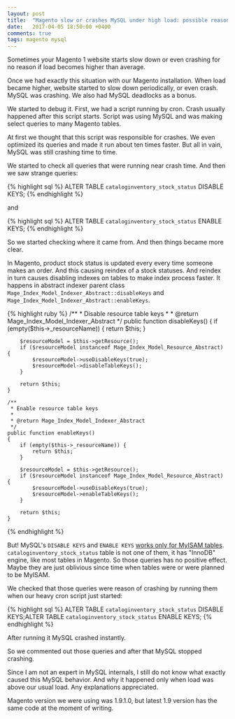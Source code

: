 ```yaml
---
layout: post
title:  "Magento slow or crashes MySQL under high load: possible reason"
date:   2017-04-05 18:50:00 +0400
comments: true
tags: magento mysql 
---
```

Sometimes your Magento 1 website starts slow down or even crashing for no reason if load becomes higher than average.

Once we had exactly this situation with our Magento installation. When load became higher, website started to slow down periodically, or even crash. MySQL was crashing. We also had MySQL deadlocks as a bonus.
  
We started to debug it. First, we had a script running by cron. Crash usually happened after this script starts. Script was using MySQL and was making select queries to many Magento tables.

At first we thought that this script was responsible for crashes. We even optimized its queries and made it run about ten times faster. But all in vain, MySQL was still crashing time to time.

We started to check all queries that were running near crash time. And then we saw strange queries:


{% highlight sql %}
ALTER TABLE `cataloginventory_stock_status` DISABLE KEYS;
{% endhighlight %}

and

{% highlight sql %}
ALTER TABLE `cataloginventory_stock_status` ENABLE KEYS;
{% endhighlight %}

So we started checking where it came from. And then things became more clear.

In Magento, product stock status is updated every every time someone makes an order. And this causing reindex of a stock statuses. And reindex in turn causes disabling indexes on tables to make index process faster. It happens in abstract indexer parent class `Mage_Index_Model_Indexer_Abstract::disableKeys` and `Mage_Index_Model_Indexer_Abstract::enableKeys`.

{% highlight ruby %}
    /**
     * Disable resource table keys
     *
     * @return Mage_Index_Model_Indexer_Abstract
     */
    public function disableKeys()
    {
        if (empty($this->_resourceName)) {
            return $this;
        }

        $resourceModel = $this->getResource();
        if ($resourceModel instanceof Mage_Index_Model_Resource_Abstract) {
            $resourceModel->useDisableKeys(true);
            $resourceModel->disableTableKeys();
        }

        return $this;
    }

    /**
     * Enable resource table keys
     *
     * @return Mage_Index_Model_Indexer_Abstract
     */
    public function enableKeys()
    {
        if (empty($this->_resourceName)) {
            return $this;
        }

        $resourceModel = $this->getResource();
        if ($resourceModel instanceof Mage_Index_Model_Resource_Abstract) {
            $resourceModel->useDisableKeys(true);
            $resourceModel->enableTableKeys();
        }

        return $this;
    }
{% endhighlight %}

But! MySQL's `DISABLE KEYS` and `ENABLE KEYS` [works only for MyISAM tables](https://dev.mysql.com/doc/refman/5.7/en/alter-table.html#alter-table-index). `cataloginventory_stock_status` table is not one of them, it has "InnoDB" engine, like most tables in Magento. So those queries has no positive effect. Maybe they are just oblivious since time when tables were or were planned to be MyISAM.

We checked that those queries were reason of crashing by running them when our heavy cron script just started:

{% highlight sql %}
ALTER TABLE `cataloginventory_stock_status` DISABLE KEYS;ALTER TABLE `cataloginventory_stock_status` ENABLE KEYS;
{% endhighlight %}

After running it MySQL crashed instantly.

So we commented out those queries and after that MySQL stopped crashing. 
 
Since I am not an expert in MySQL internals, I still do not know what exactly caused this MySQL behavior. And why it happened only when load was above our usual load. Any explanations appreciated.

Magento version we were using was 1.9.1.0, but latest 1.9 version has the same code at the moment of writing.